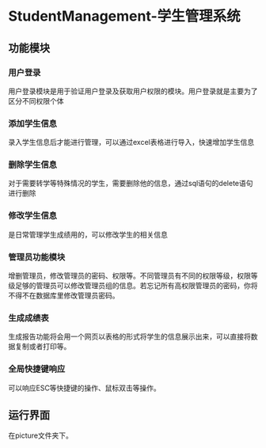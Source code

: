# StudentManagement-学生管理系统

## 功能模块

### 用户登录
用户登录模块是用于验证用户登录及获取用户权限的模块。用户登录就是主要为了区分不同权限个体

### 添加学生信息
录入学生信息后才能进行管理，可以通过excel表格进行导入，快速增加学生信息

### 删除学生信息
对于需要转学等特殊情况的学生，需要删除他的信息，通过sql语句的delete语句进行删除

### 修改学生信息
是日常管理学生成绩用的，可以修改学生的相关信息

### 管理员功能模块
增删管理员，修改管理员的密码、权限等。不同管理员有不同的权限等级，权限等级足够的管理员可以修改管理员组的信息。若忘记所有高权限管理员的密码，你将不得不在数据库里修改管理员密码。

### 生成成绩表 
生成报告功能将会用一个网页以表格的形式将学生的信息展示出来，可以直接将数据复制或者打印等。

### 全局快捷键响应
可以响应ESC等快捷键的操作、鼠标双击等操作。

## 运行界面
在picture文件夹下。
